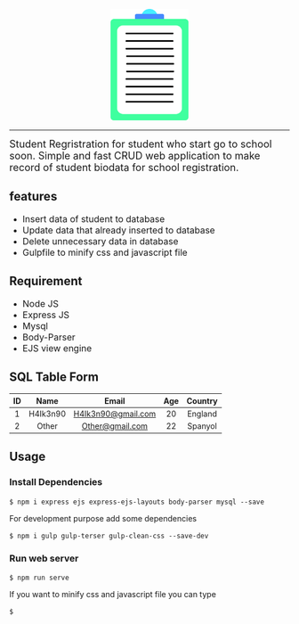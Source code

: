 <p align="center">
    <img width="140" height="200" src="assets/registration_data.png">
</p>

-------------
<font size="4"> 
    Student Regristration for student who start go to school soon. Simple and fast CRUD web application to make record of student biodata for school registration.
</font>

<br>

## features 
- <font size="3">Insert data of student to database</font>
- <font size="3">Update data that already inserted to database</font>
- <font size="3">Delete unnecessary data in database</font>
- <font size="3">Gulpfile to minify css and javascript file</font>

## Requirement 
- <font size="3">Node JS</font>
- <font size="3">Express JS</font>
- <font size="3">Mysql</font>
- <font size="3">Body-Parser</font>
- <font size="3">EJS view engine</font>

## SQL Table Form
| ID | Name | Email | Age | Country |
| :--: | :----: | :-----: | :---: | :-------: |
|  1 | H4Ik3n90 | H4Ik3n90@gmail.com | 20 | England |
|  2 | Other    | Other@gmail.com    | 22 | Spanyol |

## Usage 
### Install Dependencies
```
$ npm i express ejs express-ejs-layouts body-parser mysql --save
```
For development purpose add some dependencies
```
$ npm i gulp gulp-terser gulp-clean-css --save-dev 
```

### Run web server
```
$ npm run serve 
```

If you want to minify css and javascript file you can type
```
$ 
```